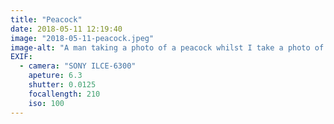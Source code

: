 ```yaml
---
title: "Peacock"
date: 2018-05-11 12:19:40
image: "2018-05-11-peacock.jpeg"
image-alt: "A man taking a photo of a peacock whilst I take a photo of the man taking a photo of a peacock."
EXIF:
  - camera: "SONY ILCE-6300"
    apeture: 6.3
    shutter: 0.0125
    focallength: 210
    iso: 100
---
```


